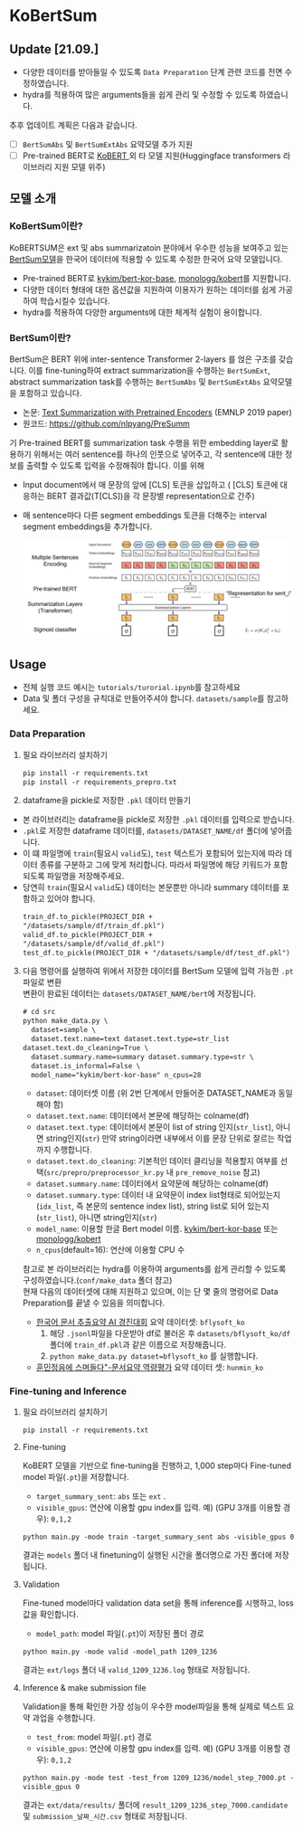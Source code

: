 

# KoBertSum

## Update [21.09.]
- 다양한 데이터를 받아들일 수 있도록 `Data Preparation` 단계 관련 코드를 전면 수정하였습니다.
- hydra를 적용하여 많은 arguments들을 쉽게 관리 및 수정할 수 있도록 하였습니다.

  
추후 업데이트 계획은 다음과 같습니다.
- [ ] `BertSumAbs` 및 `BertSumExtAbs` 요약모델 추가 지원
- [ ] Pre-trained BERT로 [KoBERT ](https://github.com/SKTBrain/KoBERT)외 타 모델 지원(Huggingface transformers 라이브러리 지원 모델 위주)

## 모델 소개

### KoBertSum이란?

KoBERTSUM은 ext 및 abs summarizatoin 분야에서 우수한 성능을 보여주고 있는 [BertSum모델](https://github.com/nlpyang/PreSumm)을 한국어 데이터에 적용할 수 있도록 수정한 한국어 요약 모델입니다.

- Pre-trained BERT로 [kykim/bert-kor-base](https://huggingface.co/kykim/bert-kor-base/blob/main/config.json), [monologg/kobert](https://huggingface.co/monologg/kobert/blob/main/config.json)를 지원합니다.
- 다양한 데이터 형태에 대한 옵션값을 지원하여 이용자가 원하는 데이터를 쉽게 가공하여 학습시킬수 있습니다.
- hydra를 적용하여 다양한 arguments에 대한 체계적 실험이 용이합니다.


### BertSum이란?

BertSum은 BERT 위에 inter-sentence Transformer 2-layers 를 얹은 구조를 갖습니다. 이를 fine-tuning하여 extract summarization을 수행하는 `BertSumExt`, abstract summarization task를 수행하는 `BertSumAbs` 및 `BertSumExtAbs` 요약모델을 포함하고 있습니다.

- 논문:  [Text Summarization with Pretrained Encoders](https://arxiv.org/abs/1908.08345) (EMNLP 2019 paper)
- 원코드: https://github.com/nlpyang/PreSumm

기 Pre-trained BERT를 summarization task 수행을 위한 embedding layer로 활용하기 위해서는 여러 sentence를 하나의 인풋으로 넣어주고, 각 sentence에 대한 정보를 출력할 수 있도록 입력을 수정해줘야 합니다. 이를 위해

- Input document에서 매 문장의 앞에 [CLS] 토큰을 삽입하고
    ( [CLS] 토큰에 대응하는 BERT 결과값(T[CLS])을 각 문장별 representation으로 간주)

- 매 sentence마다 다른 segment embeddings 토큰을 더해주는 interval segment embeddings을 추가합니다.

  ![BERTSUM_structure](tutorials/images/BERTSUM_structure.PNG)


## Usage
- 전체 실행 코드 예시는 `tutorials/turorial.ipynb`를 참고하세요 
- Data 및 폴더 구성을 규칙대로 만들어주셔야 합니다. `datasets/sample`를 참고하세요.
### Data Preparation

1. 필요 라이브러리 설치하기
    ```
    pip install -r requirements.txt
    pip install -r requirements_prepro.txt
    ```

2. dataframe을 pickle로 저장한 `.pkl` 데이터 만들기
  - 본 라이브러리는 dataframe을 pickle로 저장한 `.pkl` 데이터를 입력으로 받습니다. 
  - `.pkl`로 저장한 dataframe 데이터를, `datasets/DATASET_NAME/df` 폴더에 넣어줍니다.
  - 이 떄 파일명에 `train`(필요시 `valid`도), `test` 텍스트가 포함되어 있는지에 따라 데이터 종류를 구분하고 그에 맞게 처리합니다. 따라서 파일명에 해당 키워드가 포함되도록 파일명을 저장해주세요.
  - 당연히 `train`(필요시 `valid`도) 데이터는 본문뿐만 아니라 summary 데이터를 포함하고 있어야 합니다.
    ```
    train_df.to_pickle(PROJECT_DIR + "/datasets/sample/df/train_df.pkl")
    valid_df.to_pickle(PROJECT_DIR + "/datasets/sample/df/valid_df.pkl")
    test_df.to_pickle(PROJECT_DIR + "/datasets/sample/df/test_df.pkl")
    ```
  
3. 다음 명령어를 실행하여 위에서 저장한 데이터를 BertSum 모델에 입력 가능한 `.pt` 파일로 변환   
변환이 완료된 데이터는 `datasets/DATASET_NAME/bert`에 저장됩니다.
    ```
    # cd src
    python make_data.py \
      dataset=sample \
      dataset.text.name=text dataset.text.type=str_list dataset.text.do_cleaning=True \
      dataset.summary.name=summary dataset.summary.type=str \
      dataset.is_informal=False \
      model_name="kykim/bert-kor-base" n_cpus=28
    ```
     - `dataset`: 데이터셋 이름 (위 2번 단계에서 만들어준 DATASET_NAME과 동일해야 함)
     - `dataset.text.name`: 데이터에서 본문에 해당하는 colname(df)
     - `dataset.text.type`: 데이터에서 본문이 list of string 인지(`str_list`), 아니면 string인지(`str`)
      만약 string이라면 내부에서 이를 문장 단위로 잘르는 작업까지 수행합니다.
     - `dataset.text.do_cleaning`: 기본적인 데이터 클리닝을 적용할지 여부를 선택(`src/prepro/preprocessor_kr.py` 내 `pre_remove_noise` 참고)
     - `dataset.summary.name`: 데이터에서 요약문에 해당하는 colname(df)
     - `dataset.summary.type`: 데이터 내 요약문이 index list형태로 되어있는지(`idx_list`, 즉 본문의 sentence index list), string list로 되어 있는지(`str_list`), 아니면 string인지(`str`)
     - `model_name`: 이용할 한글 Bert model 이름. [kykim/bert-kor-base](https://huggingface.co/kykim/bert-kor-base/blob/main/config.json) 또는 [monologg/kobert](https://huggingface.co/monologg/kobert/blob/main/config.json)
     - `n_cpus`(default=16): 연산에 이용할 CPU 수

    참고로 본 라이브러리는 hydra를 이용하여 arguments를 쉽게 관리할 수 있도록 구성하였습니다.(`conf/make_data` 폴더 챰고)   
    현재 다음의 데이터셋에 대해 지원하고 있으며, 이는 단 몇 줄의 명령어로 Data Preparation를 끝낼 수 있음을 의미합니다.
    - [한국어 문서 추출요약 AI 경진대회](https://dacon.io/competitions/official/235671/data/) 요약 데이터셋: `bflysoft_ko`
      1. 해당 `.jsonl`파일을 다운받아 df로 불러온 후 `datasets/bflysoft_ko/df` 폴더에 `train_df.pkl`과 같은 이름으로 저장해줍니다.
      2. `python make_data.py dataset=bflysoft_ko` 를 실행합니다.
    - [훈민정음에 스며들다"-문서요약 역량평가](https://dacon.io/competitions/official/235818/data) 요약 데이터 셋: `hunmin_ko`
  
### Fine-tuning and Inference

1. 필요 라이브러리 설치하기
    ```
    pip install -r requirements.txt
    ```
2. Fine-tuning

    KoBERT 모델을 기반으로 fine-tuning을 진행하고, 1,000 step마다  Fine-tuned model 파일(`.pt`)을 저장합니다. 

    - `target_summary_sent`: `abs` 또는 `ext` . 
    - `visible_gpus`: 연산에 이용할 gpu index를 입력. 
      예) (GPU 3개를 이용할 경우): `0,1,2`

    ```
    python main.py -mode train -target_summary_sent abs -visible_gpus 0
    ```

    결과는  `models` 폴더 내 finetuning이 실행된 시간을 폴더명으로 가진 폴더에 저장됩니다. 

3. Validation

   Fine-tuned model마다 validation data set을 통해 inference를 시행하고, loss 값을 확인합니다.

   - `model_path`:  model 파일(`.pt`)이 저장된 폴더 경로

   ```
   python main.py -mode valid -model_path 1209_1236
   ```

   결과는 `ext/logs` 폴더 내 `valid_1209_1236.log` 형태로 저장됩니다.

4. Inference & make submission file

    Validation을 통해 확인한 가장 성능이 우수한 model파일을 통해 실제로 텍스트 요약 과업을 수행합니다.

    - `test_from`:  model 파일(`.pt`) 경로
    - `visible_gpus`: 연산에 이용할 gpu index를 입력. 
      예) (GPU 3개를 이용할 경우): `0,1,2`

    ```
    python main.py -mode test -test_from 1209_1236/model_step_7000.pt -visible_gpus 0
    ```

    결과는 `ext/data/results/` 폴더에 `result_1209_1236_step_7000.candidate`  및 `submission_날짜_시간.csv` 형태로 저장됩니다.